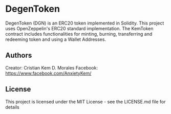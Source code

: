 # DegenToken

DegenToken (DGN) is an ERC20 token implemented in Solidity. This project uses OpenZeppelin's ERC20 standard implementation. The KemToken contract includes functionalities for minting, burning, transferring and redeeming token and using a Wallet Addresses.


## Authors

Creator: Cristian Kem D. Morales
Facebook: https://www.facebook.com/AnxietyKem/


## License

This project is licensed under the MIT License - see the LICENSE.md file for details

